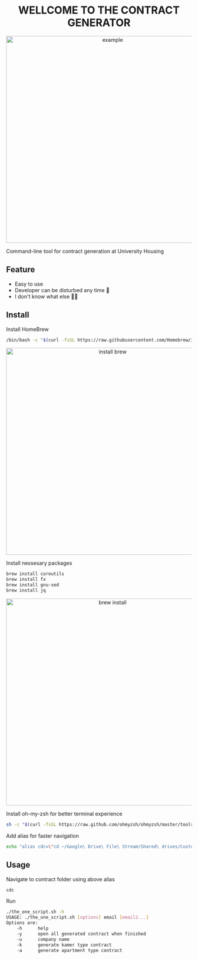 <h1 align="center">WELLCOME TO THE CONTRACT GENERATOR</h1>
<p align="center"><img src="https://i.imgur.com/J6z094u.gif" width="562" alt="example"></p>

Command-line tool for contract generation at University Housing

## Feature
* Easy to use 
* Developer can be disturbed any time 🎉
* I don't know what else 🤷‍♂️

## Install
Install HomeBrew
```bash
/bin/bash -c "$(curl -fsSL https://raw.githubusercontent.com/Homebrew/install/master/install.sh)"
```
<p align="center"><img src="https://i.imgur.com/0cFYHNT.gif" width="562" alt="install brew"></p>

Install nessesary packages
```bash
brew install coreutils
brew install fx
brew install gnu-sed
brew install jq
```
<p align="center"><img src="https://i.imgur.com/BX5InY8.gif" width="562" alt="brew install"></p>

Install oh-my-zsh for better terminal experience
```bash
sh -c "$(curl -fsSL https://raw.github.com/ohmyzsh/ohmyzsh/master/tools/install.sh)"
```

Add alias for faster navigation
```bash
echo "alias cdc=\"cd ~/Google\ Drive\ File\ Stream/Shared\ drives/Customer\ Care/Templates/contract\"" >> ~/.zshrc
```

## Usage
Navigate to contract folder using above alias
```bash
cdc
```
Run
```bash
./the_one_script.sh -h
USAGE: ./the_one_script.sh [options] email [email2...]
Options are:
    -h      help
    -y      open all generated contract when finished
    -u      company name
    -k      generate kamer type contract
    -a      generate apartment type contract
```
